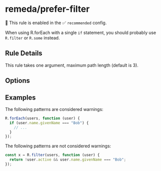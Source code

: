 # remeda/prefer-filter

💼 This rule is enabled in the ✅ `recommended` config.

<!-- end auto-generated rule header -->

When using R.forEach with a single `if` statement, you should probably use `R.filter` or `R.some` instead.

## Rule Details

This rule takes one argument, maximum path length (default is 3).

## Options

## Examples

The following patterns are considered warnings:

```js
R.forEach(users, function (user) {
  if (user.name.givenName === "Bob") {
    // ...
  }
});
```

The following patterns are not considered warnings:

```js
const x = R.filter(users, function (user) {
  return !user.active && user.name.givenName === "Bob";
});
```
